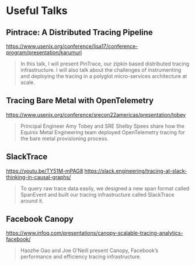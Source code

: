 # Useful Talks
## Pintrace: A Distributed Tracing Pipeline
https://www.usenix.org/conference/lisa17/conference-program/presentation/karumuri

> In this talk, I will present PinTrace, our zipkin based distributed tracing infrastructure. I will also talk about the challenges of instrumenting and deploying the tracing in a polyglot micro-services architecture at scale.

## Tracing Bare Metal with OpenTelemetry
https://www.usenix.org/conference/srecon22americas/presentation/tobey

> Principal Engineer Amy Tobey and SRE Shelby Spees share how the Equinix Metal Engineering team deployed OpenTelemetry tracing for the bare metal provisioning process.

## SlackTrace
https://youtu.be/TY51M-mPAG8
https://slack.engineering/tracing-at-slack-thinking-in-causal-graphs/

> To query raw trace data easily, we designed a new span format called SpanEvent and built our tracing infrastructure called SlackTrace around it. 

## Facebook Canopy
https://www.infoq.com/presentations/canopy-scalable-tracing-analytics-facebook/

> Haozhe Gao and Joe O’Neill present Canopy, Facebook’s performance and efficiency tracing infrastructure.